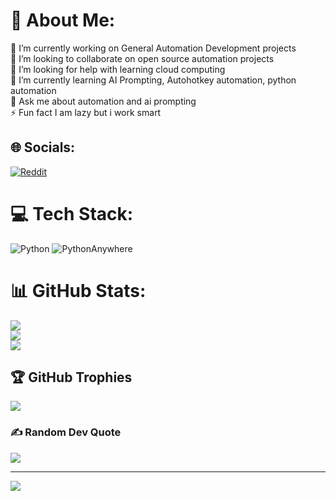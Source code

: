 # 💫 About Me:
🔭 I’m currently working on General Automation Development projects <br>👯 I’m looking to collaborate on open source automation projects <br>🤝 I’m looking for help with learning cloud computing <br>🌱 I’m currently learning AI Prompting, Autohotkey automation, python automation <br>💬 Ask me about automation and ai prompting<br>⚡ Fun fact I am lazy but i work smart


## 🌐 Socials:
[![Reddit](https://img.shields.io/badge/Reddit-%23FF4500.svg?logo=Reddit&logoColor=white)](https://www.reddit.com/u/Autonomo369/s/ajjubF4OmX) 

# 💻 Tech Stack:
![Python](https://img.shields.io/badge/python-3670A0?style=for-the-badge&logo=python&logoColor=ffdd54) ![PythonAnywhere](https://img.shields.io/badge/pythonanywhere-%232F9FD7.svg?style=for-the-badge&logo=pythonanywhere&logoColor=151515)
# 📊 GitHub Stats:
![](https://github-readme-stats.vercel.app/api?username=Wsnh&theme=github_dark&hide_border=false&include_all_commits=false&count_private=false)<br/>
![](https://github-readme-streak-stats.herokuapp.com/?user=Wsnh&theme=github_dark&hide_border=false)<br/>
![](https://github-readme-stats.vercel.app/api/top-langs/?username=Wsnh&theme=github_dark&hide_border=false&include_all_commits=false&count_private=false&layout=compact)

## 🏆 GitHub Trophies
![](https://github-profile-trophy.vercel.app/?username=Wsnh&theme=onedark&no-frame=true&no-bg=true&margin-w=4)

### ✍️ Random Dev Quote
![](https://quotes-github-readme.vercel.app/api?type=horizontal&theme=radical)

---
[![](https://visitcount.itsvg.in/api?id=Wsnh&icon=0&color=13)](https://visitcount.itsvg.in)

<!-- Proudly created with GPRM ( https://gprm.itsvg.in ) -->
